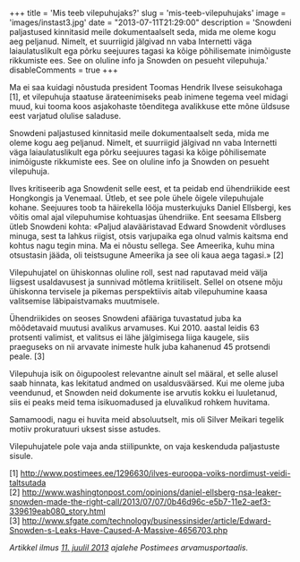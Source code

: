 +++
title = 'Mis teeb vilepuhujaks?'
slug = 'mis-teeb-vilepuhujaks'
image = 'images/instast3.jpg'
date = "2013-07-11T21:29:00"
description = 'Snowdeni paljastused kinnitasid meile dokumentaalselt seda, mida me oleme kogu aeg peljanud. Nimelt, et suurriigid jälgivad nn vaba Internetti väga laiaulatuslikult ega põrku seejuures tagasi ka kõige põhilisemate inimõiguste rikkumiste ees. See on oluline info ja Snowden on pesueht vilepuhuja.'
disableComments = true
+++

Ma ei saa kuidagi nõustuda president Toomas Hendrik Ilvese seisukohaga [1], et vilepuhuja staatuse ärateenimiseks peab inimene tegema veel midagi muud, kui tooma koos asjakohaste tõenditega avalikkuse ette mõne üldsuse eest varjatud olulise saladuse.

Snowdeni paljastused kinnitasid meile dokumentaalselt seda, mida me oleme kogu aeg peljanud. Nimelt, et suurriigid jälgivad nn vaba Internetti väga laiaulatuslikult ega põrku seejuures tagasi ka kõige põhilisemate inimõiguste rikkumiste ees. See on oluline info ja Snowden on pesueht vilepuhuja.

Ilves kritiseerib aga Snowdenit selle eest, et ta peidab end ühendriikide eest Hongkongis ja Venemaal. Ütleb, et see pole ühele õigele vilepuhujale kohane. Seejuures toob ta häirekella lööja musterkujuks Daniel Ellsbergi, kes võitis omal ajal vilepuhumise kohtuasjas ühendriike. Ent seesama Ellsberg ütleb Snowdeni kohta: «Paljud alavääristavad Edward Snowdenit võrdluses minuga, sest ta lahkus riigist, otsis varjupaika ega olnud valmis kaitsma end kohtus nagu tegin mina. Ma ei nõustu sellega. See Ameerika, kuhu mina otsustasin jääda, oli teistsugune Ameerika ja see oli kaua aega tagasi.» [2]

Vilepuhujatel on ühiskonnas oluline roll, sest nad raputavad meid välja liigsest usaldavusest ja sunnivad mõtlema kriitiliselt. Sellel on otsene mõju ühiskonna tervisele ja pikemas perspektiivis aitab vilepuhumine kaasa valitsemise läbipaistvamaks muutmisele.

Ühendriikides on seoses Snowdeni afääriga tuvastatud juba ka mõõdetavaid muutusi avalikus arvamuses. Kui 2010. aastal leidis 63 protsenti valimist, et valitsus ei lähe jälgimisega liiga kaugele, siis praeguseks on nii arvavate inimeste hulk juba kahanenud 45 protsendi peale. [3]

Vilepuhuja isik on õigupoolest relevantne ainult sel määral, et selle alusel saab hinnata, kas lekitatud andmed on usaldusväärsed. Kui me oleme juba veendunud, et Snowden neid dokumente ise arvutis kokku ei luuletanud, siis ei peaks meid tema isikuomadused ja eluvalikud rohkem huvitama.

Samamoodi, nagu ei huvita meid absoluutselt, mis oli Silver Meikari tegelik motiiv prokuratuuri uksest sisse astudes.

Vilepuhujatele pole vaja anda stiilipunkte, on vaja keskenduda paljastuste sisule.

[1] http://www.postimees.ee/1296630/ilves-euroopa-voiks-nordimust-veidi-taltsutada  
[2] http://www.washingtonpost.com/opinions/daniel-ellsberg-nsa-leaker-snowden-made-the-right-call/2013/07/07/0b46d96c-e5b7-11e2-aef3-339619eab080_story.html  
[3] http://www.sfgate.com/technology/businessinsider/article/Edward-Snowden-s-Leaks-Have-Caused-A-Massive-4656703.php  

_Artikkel ilmus [11. juulil 2013](https://arvamus.postimees.ee/1297560/mart-poder-mis-teeb-vilepuhujaks) ajalehe Postimees arvamusportaalis._
